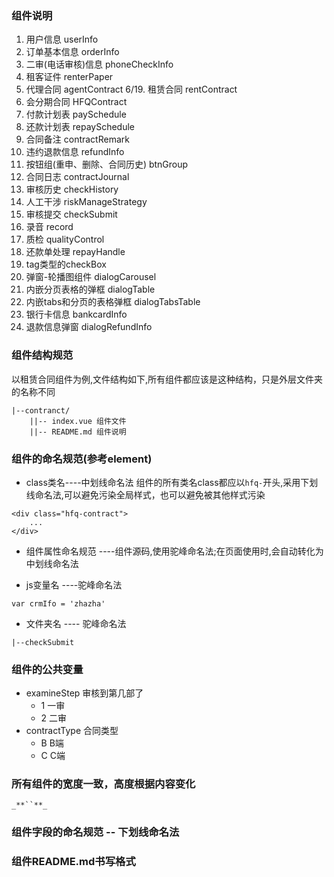 ### 组件说明
1. 用户信息 userInfo
2. 订单基本信息 orderInfo
3. 二审(电话审核)信息 phoneCheckInfo
4. 租客证件 renterPaper
5. 代理合同  agentContract
6/19. 租赁合同  rentContract
7. 会分期合同 HFQContract
8. 付款计划表 paySchedule
9. 还款计划表 repaySchedule
10. 合同备注 contractRemark
11. 违约退款信息 refundInfo
12. 按钮组(重申、删除、合同历史) btnGroup
13. 合同日志 contractJournal
14. 审核历史 checkHistory
15. 人工干涉 riskManageStrategy
16. 审核提交 checkSubmit
17. 录音 record
18. 质检 qualityControl
20. 还款单处理 repayHandle
21. tag类型的checkBox 
22. 弹窗-轮播图组件 dialogCarousel
24. 内嵌分页表格的弹框 dialogTable
26. 内嵌tabs和分页的表格弹框 dialogTabsTable
23. 银行卡信息 bankcardInfo
25. 退款信息弹窗 dialogRefundInfo

### 组件结构规范
以租赁合同组件为例,文件结构如下,所有组件都应该是这种结构，只是外层文件夹的名称不同
```
|--contranct/
	||-- index.vue 组件文件
	||-- README.md 组件说明
```

### 组件的命名规范(参考element)

* class类名----中划线命名法
组件的所有类名class都应以``hfq-``开头,采用下划线命名法,可以避免污染全局样式，也可以避免被其他样式污染
```
<div class="hfq-contract">
	...
</div>
```

* 组件属性命名规范 ----组件源码,使用驼峰命名法;在页面使用时,会自动转化为中划线命名法

* js变量名 ----驼峰命名法
```angular2html
var crmIfo = 'zhazha'
```

* 文件夹名 ---- 驼峰命名法
```angular2html
|--checkSubmit
```

### 组件的公共变量
* examineStep 审核到第几部了
    * 1 一审
    * 2 二审
* contractType 合同类型
    * B B端
    * C C端
  
    
### 所有组件的宽度一致，高度根据内容变化
`_**``**_`
### 组件字段的命名规范 -- 下划线命名法

### 组件README.md书写格式



